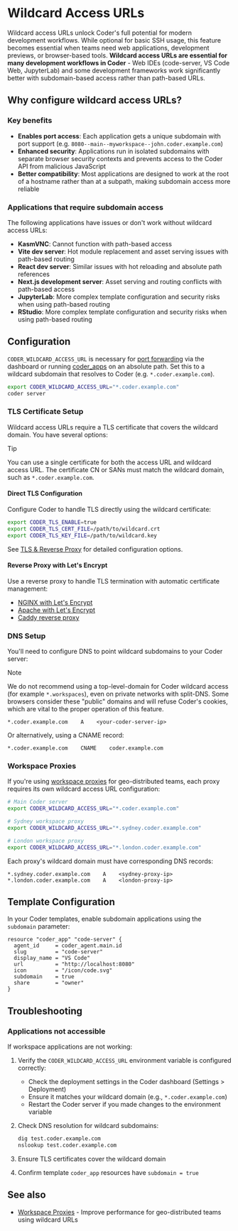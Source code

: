 # Wildcard Access URLs

Wildcard access URLs unlock Coder's full potential for modern development workflows. While optional for basic SSH usage, this feature becomes essential when teams need web applications, development previews, or browser-based tools. **Wildcard access URLs are essential for many development workflows in Coder** - Web IDEs (code-server, VS Code Web, JupyterLab) and some development frameworks work significantly better with subdomain-based access rather than path-based URLs.

## Why configure wildcard access URLs?

### Key benefits

- **Enables port access**: Each application gets a unique subdomain with port support (e.g. `8080--main--myworkspace--john.coder.example.com`)
- **Enhanced security**: Applications run in isolated subdomains with separate browser security contexts and prevents access to the Coder API from malicious JavaScript
- **Better compatibility**: Most applications are designed to work at the root of a hostname rather than at a subpath, making subdomain access more reliable

### Applications that require subdomain access

The following applications have issues or don't work without wildcard access URLs:

- **KasmVNC**: Cannot function with path-based access
- **Vite dev server**: Hot module replacement and asset serving issues with path-based routing
- **React dev server**: Similar issues with hot reloading and absolute path references
- **Next.js development server**: Asset serving and routing conflicts with path-based access
- **JupyterLab**: More complex template configuration and security risks when using path-based routing
- **RStudio**: More complex template configuration and security risks when using path-based routing

## Configuration

`CODER_WILDCARD_ACCESS_URL` is necessary for [port forwarding](port-forwarding.md#dashboard) via the dashboard or running [coder_apps](../templates/index.md) on an absolute path. Set this to a wildcard subdomain that resolves to Coder (e.g. `*.coder.example.com`).

```bash
export CODER_WILDCARD_ACCESS_URL="*.coder.example.com"
coder server
```

### TLS Certificate Setup

Wildcard access URLs require a TLS certificate that covers the wildcard domain. You have several options:

> [!TIP]
> You can use a single certificate for both the access URL and wildcard access URL. The certificate CN or SANs must match the wildcard domain, such as `*.coder.example.com`.

#### Direct TLS Configuration

Configure Coder to handle TLS directly using the wildcard certificate:

```bash
export CODER_TLS_ENABLE=true
export CODER_TLS_CERT_FILE=/path/to/wildcard.crt
export CODER_TLS_KEY_FILE=/path/to/wildcard.key
```

See [TLS & Reverse Proxy](../setup/index.md#tls--reverse-proxy) for detailed configuration options.

#### Reverse Proxy with Let's Encrypt

Use a reverse proxy to handle TLS termination with automatic certificate management:

- [NGINX with Let's Encrypt](../../tutorials/reverse-proxy-nginx.md)
- [Apache with Let's Encrypt](../../tutorials/reverse-proxy-apache.md)
- [Caddy reverse proxy](../../tutorials/reverse-proxy-caddy.md)

### DNS Setup

You'll need to configure DNS to point wildcard subdomains to your Coder server:

> [!NOTE]
> We do not recommend using a top-level-domain for Coder wildcard access
> (for example `*.workspaces`), even on private networks with split-DNS. Some
> browsers consider these "public" domains and will refuse Coder's cookies,
> which are vital to the proper operation of this feature.

```text
*.coder.example.com    A    <your-coder-server-ip>
```

Or alternatively, using a CNAME record:

```text
*.coder.example.com    CNAME    coder.example.com
```

### Workspace Proxies

If you're using [workspace proxies](workspace-proxies.md) for geo-distributed teams, each proxy requires its own wildcard access URL configuration:

```bash
# Main Coder server
export CODER_WILDCARD_ACCESS_URL="*.coder.example.com"

# Sydney workspace proxy
export CODER_WILDCARD_ACCESS_URL="*.sydney.coder.example.com"

# London workspace proxy
export CODER_WILDCARD_ACCESS_URL="*.london.coder.example.com"
```

Each proxy's wildcard domain must have corresponding DNS records:

```text
*.sydney.coder.example.com    A    <sydney-proxy-ip>
*.london.coder.example.com    A    <london-proxy-ip>
```

## Template Configuration

In your Coder templates, enable subdomain applications using the `subdomain` parameter:

```hcl
resource "coder_app" "code-server" {
  agent_id     = coder_agent.main.id
  slug         = "code-server"
  display_name = "VS Code"
  url          = "http://localhost:8080"
  icon         = "/icon/code.svg"
  subdomain    = true
  share        = "owner"
}
```

## Troubleshooting

### Applications not accessible

If workspace applications are not working:

1. Verify the `CODER_WILDCARD_ACCESS_URL` environment variable is configured correctly:
   - Check the deployment settings in the Coder dashboard (Settings > Deployment)
   - Ensure it matches your wildcard domain (e.g., `*.coder.example.com`)
   - Restart the Coder server if you made changes to the environment variable
2. Check DNS resolution for wildcard subdomains:

   ```bash
   dig test.coder.example.com
   nslookup test.coder.example.com
   ```

3. Ensure TLS certificates cover the wildcard domain
4. Confirm template `coder_app` resources have `subdomain = true`

## See also

- [Workspace Proxies](workspace-proxies.md) - Improve performance for geo-distributed teams using wildcard URLs
